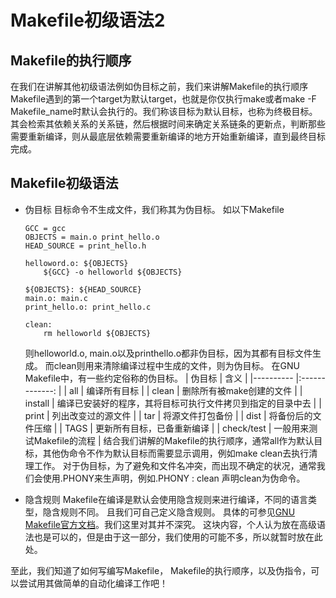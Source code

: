 # Makefile初级语法2
## Makefile的执行顺序
在我们在讲解其他初级语法例如伪目标之前，我们来讲解Makefile的执行顺序
Makefile遇到的第一个target为默认target，也就是你仅执行make或者make -F Makefile_name时默认会执行的。我们称该目标为默认目标，也称为终极目标。
其会检索其依赖关系的关系链，然后根据时间来确定关系链条的更新点，判断那些需要重新编译，则从最底层依赖需要重新编译的地方开始重新编译，直到最终目标完成。
## Makefile初级语法
* 伪目标
目标命令不生成文件，我们称其为伪目标。
如以下Makefile
    ```
    GCC = gcc
    OBJECTS = main.o print_hello.o
    HEAD_SOURCE = print_hello.h
    
    helloword.o: ${OBJECTS}
    	${GCC} -o helloworld ${OBJECTS}
    
    ${OBJECTS}: ${HEAD_SOURCE}
    main.o: main.c
    print_hello.o: print_hello.c
    
    clean:
    	rm helloworld ${OBJECTS}
    ```
    则helloworld.o, main.o以及printhello.o都非伪目标，因为其都有目标文件生成。
    而clean则用来清除编译过程中生成的文件，则为伪目标。
    在GNU Makefile中，有一些约定俗称的伪目标。
    | 伪目标      |     含义                                                           | 
    |----------   |:-------------:                                                     |
    | all         |  编译所有目标                                                      |
    | clean       |  删除所有被make创建的文件                                          | 
    | install     |  编译已安装好的程序，其将目标可执行文件拷贝到指定的目录中去        |
    | print       |  列出改变过的源文件                                                |
    | tar         |  将源文件打包备份                                                  |
    | dist        |  将备份后的文件压缩                                                |
    | TAGS        |  更新所有目标，已备重新编译                                        |
    | check/test  |  一般用来测试Makefile的流程                                        |
    结合我们讲解的Makefile的执行顺序，通常all作为默认目标，其他伪命令不作为默认目标而需要显示调用，例如make clean去执行清理工作。
    对于伪目标，为了避免和文件名冲突，而出现不确定的状况，通常我们会使用.PHONY来生声明，例如.PHONY : clean 声明clean为伪命令。
    
* 隐含规则
    Makefile在编译是默认会使用隐含规则来进行编译，不同的语言类型，隐含规则不同。
    且我们可自己定义隐含规则。
    具体的可参见[GNU Makefile官方文档](ftp://ftp.gnu.org/old-gnu/Manuals/make-3.79.1/html_chapter/make_10.html#SEC95)。我们这里对其并不深究。
    这块内容，个人认为放在高级语法也是可以的，但是由于这一部分，我们使用的可能不多，所以就暂时放在此处。

至此，我们知道了如何写编写Makefile， Makefile的执行顺序，以及伪指令，可以尝试用其做简单的自动化编译工作吧！


